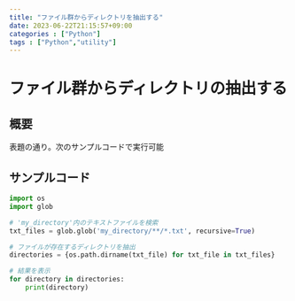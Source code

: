```yaml
---
title: "ファイル群からディレクトリを抽出する"
date: 2023-06-22T21:15:57+09:00
categories : ["Python"]
tags : ["Python","utility"]
---
```


# ファイル群からディレクトリの抽出する

## 概要

表題の通り。次のサンプルコードで実行可能

## サンプルコード

``` python
import os
import glob

# 'my_directory'内のテキストファイルを検索
txt_files = glob.glob('my_directory/**/*.txt', recursive=True)

# ファイルが存在するディレクトリを抽出
directories = {os.path.dirname(txt_file) for txt_file in txt_files}

# 結果を表示
for directory in directories:
    print(directory)
```

